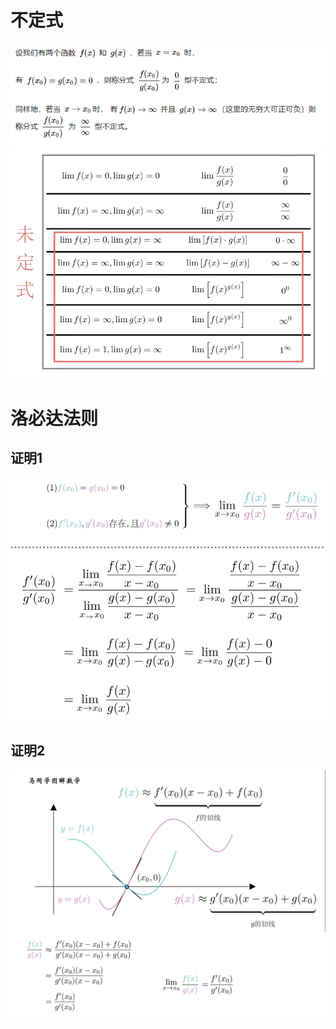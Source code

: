 # 不定式
![](../../photo/Pasted%20image%2020240325181649.png)
![](../../photo/Pasted%20image%2020240325181831.png)
# 洛必达法则

## 证明1
![](../../photo/Pasted%20image%2020240325181951.png)
## 证明2
![](../../photo/Pasted%20image%2020240325182305.png)

